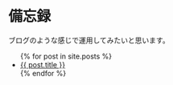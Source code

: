 # 備忘録
ブログのような感じで運用してみたいと思います。  

<ul>
  {% for post in site.posts %}
    <li>
      <a href="{{ post.url }}">{{ post.title }}</a>
    </li>
  {% endfor %}
</ul>
